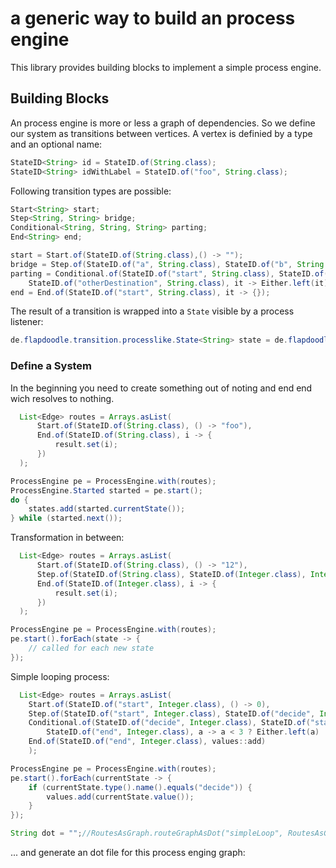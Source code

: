 # a generic way to build an process engine

This library provides building blocks to implement a simple process engine. 

## Building Blocks

An process engine is more or less a graph of dependencies. So we define our system as transitions between vertices. 
A vertex is definied by a type and an optional name:

```java
StateID<String> id = StateID.of(String.class);
StateID<String> idWithLabel = StateID.of("foo", String.class);
```

Following transition types are possible:

```java
Start<String> start;
Step<String, String> bridge;
Conditional<String, String, String> parting;
End<String> end;

start = Start.of(StateID.of(String.class),() -> "");
bridge = Step.of(StateID.of("a", String.class), StateID.of("b", String.class), it -> it);
parting = Conditional.of(StateID.of("start", String.class), StateID.of("oneDestination", String.class),
    StateID.of("otherDestination", String.class), it -> Either.left(it));
end = End.of(StateID.of("start", String.class), it -> {});
```

The result of a transition is wrapped into a `State` visible by a process listener:

```java
de.flapdoodle.transition.processlike.State<String> state = de.flapdoodle.transition.processlike.State.of(StateID.of("foo", String.class), "hello");
```

### Define a System

In the beginning you need to create something out of noting and end end wich resolves to nothing.

```java
  List<Edge> routes = Arrays.asList(
      Start.of(StateID.of(String.class), () -> "foo"),
      End.of(StateID.of(String.class), i -> {
          result.set(i);
      })
  );

ProcessEngine pe = ProcessEngine.with(routes);
ProcessEngine.Started started = pe.start();
do {
    states.add(started.currentState());
} while (started.next());

```

Transformation in between:

```java
  List<Edge> routes = Arrays.asList(
      Start.of(StateID.of(String.class), () -> "12"),
      Step.of(StateID.of(String.class), StateID.of(Integer.class), Integer::valueOf),
      End.of(StateID.of(Integer.class), i -> {
          result.set(i);
      })
  );

ProcessEngine pe = ProcessEngine.with(routes);
pe.start().forEach(state -> {
    // called for each new state
});
```

Simple looping process:

```java
  List<Edge> routes = Arrays.asList(
    Start.of(StateID.of("start", Integer.class), () -> 0),
    Step.of(StateID.of("start", Integer.class), StateID.of("decide", Integer.class), a -> a + 1),
    Conditional.of(StateID.of("decide", Integer.class), StateID.of("start", Integer.class),
        StateID.of("end", Integer.class), a -> a < 3 ? Either.left(a) : Either.right(a)),
    End.of(StateID.of("end", Integer.class), values::add)
    );

ProcessEngine pe = ProcessEngine.with(routes);
pe.start().forEach(currentState -> {
    if (currentState.type().name().equals("decide")) {
        values.add(currentState.value());
    }
});

String dot = "";//RoutesAsGraph.routeGraphAsDot("simpleLoop", RoutesAsGraph.asGraphIncludingStartAndEnd(routes.all()));
```

... and generate an dot file for this process enging graph: 

```

```